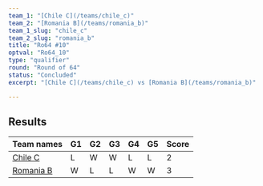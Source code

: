 ```yaml
---
team_1: "[Chile C](/teams/chile_c)"
team_2: "[Romania B](/teams/romania_b)"
team_1_slug: "chile_c"
team_2_slug: "romania_b"
title: "Ro64 #10"
optval: "Ro64_10"
type: "qualifier"
round: "Round of 64"
status: "Concluded"
excerpt: "[Chile C](/teams/chile_c) vs [Romania B](/teams/romania_b)"

---
```

## Results

| Team names | G1 | G2 | G3 | G4 | G5 | Score |
| -- | -- | -- | -- | -- | -- | -- |
| [Chile C](/teams/chile_c) | L | W | W | L | L | 2 |
| [Romania B](/teams/romania_b) | W | L | L | W | W | 3 |
